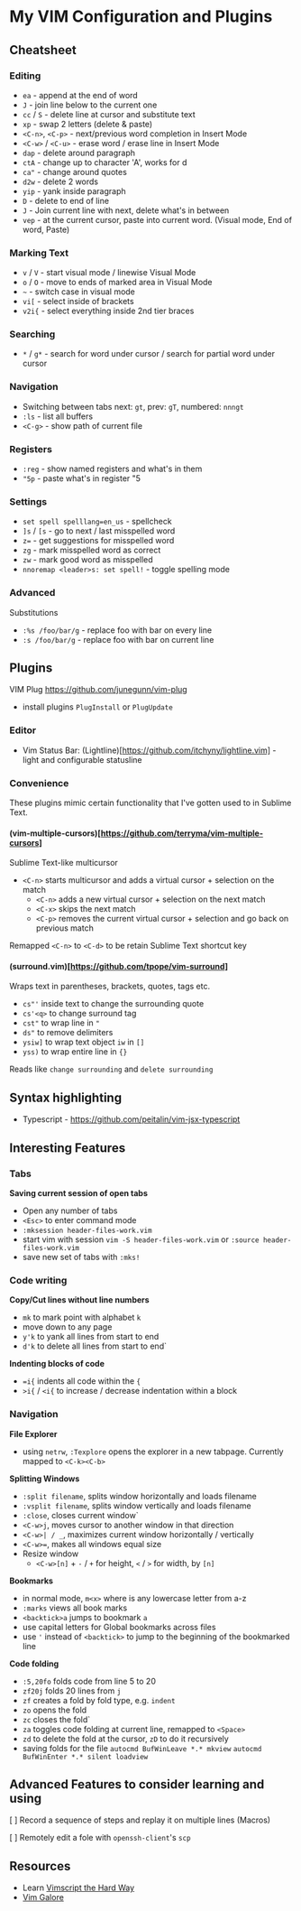 # My VIM Configuration and Plugins

## Cheatsheet

### Editing

- `ea` - append at the end of word
- `J` - join line below to the current one
- `cc` / `S` - delete line at cursor and substitute text
- `xp` - swap 2 letters (delete & paste)
- `<C-n>`, `<C-p>` - next/previous word completion in Insert Mode
- `<C-w>` / `<C-u>` - erase word / erase line in Insert Mode
- `dap` - delete around paragraph
- `ctA` - change up to character 'A', works for d
- `ca"` - change around quotes
- `d2w` - delete 2 words
- `yip` - yank inside paragraph
- `D` - delete to end of line
- `J` - Join current line with next, delete what's in between
- `vep` - at the current cursor, paste into current word. (Visual mode, End of word, Paste)

### Marking Text

- `v` / `V` - start visual mode / linewise Visual Mode
- `o` / `O` - move to ends of marked area in Visual Mode
- `~` - switch case in visual mode
- `vi[` - select inside of brackets
- `v2i{` - select everything inside 2nd tier braces

### Searching

- `*` / `g*` - search for word under cursor / search for partial word under cursor

### Navigation

- Switching between tabs next: `gt`, prev: `gT`, numbered: `nnngt`
- `:ls` - list all buffers
- `<C-g>` - show path of current file

### Registers

- `:reg` - show named registers and what's in them
- `"5p` - paste what's in register "5

### Settings
- `set spell spelllang=en_us` - spellcheck
- `]s` / `[s` - go to next / last misspelled word
- `z=` - get suggestions for misspelled word
- `zg` - mark misspelled word as correct
- `zw` - mark good word as misspelled
- `nnoremap <leader>s: set spell!` - toggle spelling mode

### Advanced

Substitutions
- `:%s /foo/bar/g` - replace foo with bar on every line
- `:s /foo/bar/g` - replace foo with bar on current line

## Plugins

VIM Plug https://github.com/junegunn/vim-plug

- install plugins `PlugInstall` or `PlugUpdate`

### Editor
- Vim Status Bar: (Lightline)[https://github.com/itchyny/lightline.vim] - light and configurable statusline

### Convenience
These plugins mimic certain functionality that I've gotten used to in Sublime Text.

#### (vim-multiple-cursors)[https://github.com/terryma/vim-multiple-cursors]

Sublime Text-like multicursor

- `<C-n>` starts multicursor and adds a virtual cursor + selection on the match
  - `<C-n>` adds a new virtual cursor + selection on the next match
  - `<C-x>` skips the next match
  - `<C-p>` removes the current virtual cursor + selection and go back on previous match

Remapped `<C-n>` to `<C-d>` to be retain Sublime Text shortcut key

#### (surround.vim)[https://github.com/tpope/vim-surround]

Wraps text in parentheses, brackets, quotes, tags etc.

- `cs"'` inside text to change the surrounding quote
- `cs'<q>` to change surround tag
- `cst"` to wrap line in `"`
- `ds"` to remove delimiters
- `ysiw]` to wrap text object `iw` in `[]`
- `yss)` to wrap entire line in `{}`

Reads like `change surrounding` and `delete surrounding`

## Syntax highlighting

- Typescript - https://github.com/peitalin/vim-jsx-typescript

## Interesting Features

### Tabs

**Saving current session of open tabs**
- Open any number of tabs
- `<Esc>` to enter command mode
- `:mksession header-files-work.vim`
- start vim with session `vim -S header-files-work.vim` or `:source header-files-work.vim`
- save new set of tabs with `:mks!`

### Code writing
**Copy/Cut lines without line numbers**
- `mk` to mark point with alphabet `k`
- move down to any page
- `y'k` to yank all lines from start to end
- `d'k` to delete all lines from start to end`

**Indenting blocks of code**
- `=i{` indents all code within the `{`
- `>i{` / `<i{` to increase / decrease indentation within a block

### Navigation
**File Explorer**
- using `netrw`, `:Texplore` opens the explorer in a new tabpage. Currently mapped to `<C-k><C-b>`

**Splitting Windows**
- `:split filename`, splits window horizontally and loads filename
- `:vsplit filename`, splits window vertically and loads filename
- `:close`, closes current window`
- `<C-w>j`, moves cursor to another window in that direction
- `<C-w>| / _`, maximizes current window horizontally / vertically
- `<C-w>=`, makes all windows equal size
- Resize window
  - `<C-w>[n]` + `-` / `+` for height, `<` / `>` for width, by `[n]`

**Bookmarks**
- in normal mode, `m<x>` where <x> is any lowercase letter from a-z
- `:marks` views all book marks
- `<backtick>a` jumps to bookmark `a`
- use capital letters for Global bookmarks across files
- use `'` instead of `<backtick>` to jump to the beginning of the bookmarked line

**Code folding**
- `:5,20fo` folds code from line 5 to 20
- `zf20j` folds 20 lines from `j`
- `zf` creates a fold by fold type, e.g. `indent`
- `zo` opens the fold
- `zc` closes the fold`
- `za` toggles code folding at current line, remapped to `<Space>`
- `zd` to delete the fold at the cursor, `zD` to do it recursively
- saving folds for the file `autocmd BufWinLeave *.* mkview` `autocmd BufWinEnter *.* silent loadview`

## Advanced Features to consider learning and using

[ ] Record a sequence of steps and replay it on multiple lines (Macros)

[ ] Remotely edit a fole with `openssh-client`'s `scp`

## Resources

- Learn [Vimscript the Hard Way](learnvimscriptthehardway.stevelosh.com)
- [Vim Galore](https://github.com/mhinz/vim-galore)
